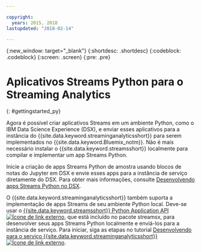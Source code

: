 ```yaml
---

copyright:
  years: 2015, 2018
lastupdated: "2018-02-14"

---
```


<!-- Attribute definitions -->
{:new_window: target="_blank"}
{:shortdesc: .shortdesc}
{:codeblock: .codeblock}
{:screen: .screen}
{:pre: .pre}

# Aplicativos Streams Python para o Streaming Analytics
{: #gettingstarted_py}

Agora é possível criar aplicativos Streams em um ambiente Python, como o IBM Data Science Experience (DSX), e enviar esses aplicativos para a instância do {{site.data.keyword.streaminganalyticsshort}} para serem implementados no {{site.data.keyword.Bluemix_notm}}. Não é mais necessário instalar o {{site.data.keyword.streamsshort}} localmente para compilar e implementar um app Streams Python.

Inicie a criação de apps Streams Python de amostra usando blocos de notas do Jupyter em DSX e envie esses apps para a instância de serviço diretamente do DSX. Para obter mais informações, consulte [Desenvolvendo apps Streams Python no DSX](/docs/services/StreamingAnalytics/t_develop_apps_python.html#t_develop_python_dsx).

O {{site.data.keyword.streaminganalyticsshort}} também suporta a implementação de apps Streams de seu ambiente Python local. Deve-se usar o [{{site.data.keyword.streamsshort}} Python Application API ![Ícone de link externo](../../icons/launch-glyph.svg "Ícone de link externo")](http://ibmstreams.github.io/streamsx.documentation/docs/python/python-appapi-devguide/#50-api-features), que está incluído no pacote streamsx, para desenvolver seus apps Streams Python localmente e enviá-los para a instância de serviço. Para iniciar, siga as etapas no tutorial [Desenvolvendo para o serviço {{site.data.keyword.streaminganalyticsshort}} ![Ícone de link externo](../../icons/launch-glyph.svg "Ícone de link externo")](http://ibmstreams.github.io/streamsx.documentation/docs/python/1.6/python-appapi-devguide-2a/index.html).
